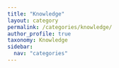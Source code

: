 ```yaml
---
title: "Knowledge"
layout: category
permalink: /categories/knowledge/
author_profile: true
taxonomy: Knowledge
sidebar:
  nav: "categories"
---
```

